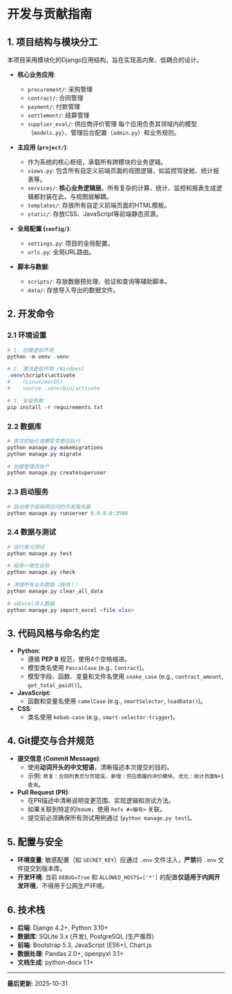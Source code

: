 # 开发与贡献指南

## 1. 项目结构与模块分工

本项目采用模块化的Django应用结构，旨在实现高内聚、低耦合的设计。

- **核心业务应用**:
  - `procurement/`: 采购管理
  - `contract/`: 合同管理
  - `payment/`: 付款管理
  - `settlement/`: 结算管理
  - `supplier_eval/`: 供应商评价管理
  每个应用负责其领域内的模型（`models.py`）、管理后台配置（`admin.py`）和业务规则。

- **主应用 (`project/`)**:
  - 作为系统的核心枢纽，承载所有跨模块的业务逻辑。
  - `views.py`: 包含所有自定义前端页面的视图逻辑，如监控驾驶舱、统计报表等。
  - `services/`: **核心业务逻辑层**。所有复杂的计算、统计、监控和报表生成逻辑都封装在此，与视图层解耦。
  - `templates/`: 存放所有自定义前端页面的HTML模板。
  - `static/`: 存放CSS、JavaScript等前端静态资源。

- **全局配置 (`config/`)**:
  - `settings.py`: 项目的全局配置。
  - `urls.py`: 全局URL路由。

- **脚本与数据**:
  - `scripts/`: 存放数据预处理、验证和查询等辅助脚本。
  - `data/`: 存放导入导出的数据文件。

## 2. 开发命令

### 2.1 环境设置
```powershell
# 1. 创建虚拟环境
python -m venv .venv

# 2. 激活虚拟环境 (Windows)
.venv\Scripts\activate
#    (Linux/macOS)
#    source .venv/bin/activate

# 3. 安装依赖
pip install -r requirements.txt
```

### 2.2 数据库
```powershell
# 首次初始化或模型变更后执行
python manage.py makemigrations
python manage.py migrate

# 创建管理员账户
python manage.py createsuperuser
```

### 2.3 启动服务
```powershell
# 启动用于局域网访问的开发服务器
python manage.py runserver 0.0.0.0:3500
```

### 2.4 数据与测试
```powershell
# 运行单元测试
python manage.py test

# 框架一致性自检
python manage.py check

# 清理所有业务数据（慎用！）
python manage.py clear_all_data

# 从Excel导入数据
python manage.py import_excel <file.xlsx>
```

## 3. 代码风格与命名约定

- **Python**:
  - 遵循 **PEP 8** 规范，使用4个空格缩进。
  - 模型类名使用 `PascalCase` (e.g., `Contract`)。
  - 模型字段、函数、变量和文件名使用 `snake_case` (e.g., `contract_amount`, `get_total_paid()`)。
- **JavaScript**:
  - 函数和变量名使用 `camelCase` (e.g., `smartSelector`, `loadData()`)。
- **CSS**:
  - 类名使用 `kebab-case` (e.g., `smart-selector-trigger`)。

## 4. Git提交与合并规范

- **提交信息 (Commit Message)**:
  - 使用**动词开头的中文短语**，清晰描述本次提交的目的。
  - 示例: `修复：合同列表页分页错误`、`新增：供应商履约评价模块`、`优化：统计页面N+1查询`。
- **Pull Request (PR)**:
  - 在PR描述中清晰说明变更范围、实现逻辑和测试方法。
  - 如果关联到特定的Issue，使用 `Refs #<编号>` 关联。
  - 提交前必须确保所有测试用例通过 (`python manage.py test`)。

## 5. 配置与安全

- **环境变量**: 敏感配置（如 `SECRET_KEY`）应通过 `.env` 文件注入，**严禁**将 `.env` 文件提交到版本库。
- **开发环境**: 当前 `DEBUG=True` 和 `ALLOWED_HOSTS=['*']` 的配置**仅适用于内网开发环境**，不得用于公网生产环境。

## 6. 技术栈

- **后端**: Django 4.2+, Python 3.10+
- **数据库**: SQLite 3.x (开发), PostgreSQL (生产推荐)
- **前端**: Bootstrap 5.3, JavaScript (ES6+), Chart.js
- **数据处理**: Pandas 2.0+, openpyxl 3.1+
- **文档生成**: python-docx 1.1+

---
**最后更新**: 2025-10-31